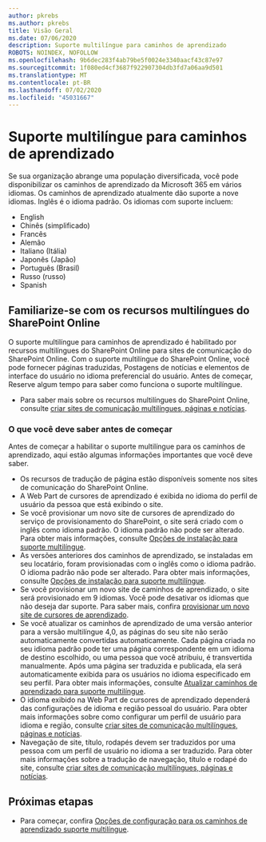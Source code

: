 ```yaml
---
author: pkrebs
ms.author: pkrebs
title: Visão Geral
ms.date: 07/06/2020
description: Suporte multilíngue para caminhos de aprendizado
ROBOTS: NOINDEX, NOFOLLOW
ms.openlocfilehash: 9b6dec283f4ab79be5f0024e3340aacf43c87e97
ms.sourcegitcommit: 1f080ed4cf3687f922907304db3fd7a06aa9d501
ms.translationtype: MT
ms.contentlocale: pt-BR
ms.lasthandoff: 07/02/2020
ms.locfileid: "45031667"
---
```

# <a name="multilingual-support-for-learning-pathways"></a>Suporte multilíngue para caminhos de aprendizado

Se sua organização abrange uma população diversificada, você pode disponibilizar os caminhos de aprendizado da Microsoft 365 em vários idiomas. Os caminhos de aprendizado atualmente dão suporte a nove idiomas. Inglês é o idioma padrão. Os idiomas com suporte incluem:   

- English    
- Chinês (simplificado)
- Francês
- Alemão
- Italiano (Itália)
- Japonês (Japão)
- Português (Brasil)
- Russo (russo)
- Spanish

## <a name="get-familiar-with-the-sharepoint-online-multilingual-features"></a>Familiarize-se com os recursos multilíngues do SharePoint Online
O suporte multilíngue para caminhos de aprendizado é habilitado por recursos multilíngues do SharePoint Online para sites de comunicação do SharePoint Online.
Com o suporte multilíngue do SharePoint Online, você pode fornecer páginas traduzidas, Postagens de notícias e elementos de interface do usuário no idioma preferencial do usuário. Antes de começar, Reserve algum tempo para saber como funciona o suporte multilíngue. 
- Para saber mais sobre os recursos multilíngues do SharePoint Online, consulte [criar sites de comunicação multilíngues, páginas e notícias](https://support.office.com/article/2bb7d610-5453-41c6-a0e8-6f40b3ed750c). 

### <a name="what-you-should-know-before-getting-started"></a>O que você deve saber antes de começar 
Antes de começar a habilitar o suporte multilíngue para os caminhos de aprendizado, aqui estão algumas informações importantes que você deve saber. 

- Os recursos de tradução de página estão disponíveis somente nos sites de comunicação do SharePoint Online.
- A Web Part de cursores de aprendizado é exibida no idioma do perfil de usuário da pessoa que está exibindo o site.   
- Se você provisionar um novo site de cursores de aprendizado do serviço de provisionamento do SharePoint, o site será criado com o inglês como idioma padrão. O idioma padrão não pode ser alterado. Para obter mais informações, consulte [Opções de instalação para suporte multilíngue](https://docs.microsoft.com/office365/customlearning/custom_setupoptions_ml).
- As versões anteriores dos caminhos de aprendizado, se instaladas em seu locatário, foram provisionadas com o inglês como o idioma padrão. O idioma padrão não pode ser alterado. Para obter mais informações, consulte [Opções de instalação para suporte multilíngue](https://docs.microsoft.com/office365/customlearning/custom_setupoptions_ml).
- Se você provisionar um novo site de caminhos de aprendizado, o site será provisionado em 9 idiomas. Você pode desativar os idiomas que não deseja dar suporte. Para saber mais, confira [provisionar um novo site de cursores de aprendizado](https://docs.microsoft.com/office365/customlearning/custom_provision_ml).  
- Se você atualizar os caminhos de aprendizado de uma versão anterior para a versão multilíngue 4,0, as páginas do seu site não serão automaticamente convertidas automaticamente. Cada página criada no seu idioma padrão pode ter uma página correspondente em um idioma de destino escolhido, ou uma pessoa que você atribuiu, é transvertida manualmente. Após uma página ser traduzida e publicada, ela será automaticamente exibida para os usuários no idioma especificado em seu perfil. Para obter mais informações, consulte [Atualizar caminhos de aprendizado para suporte multilíngue](https://docs.microsoft.com/office365/customlearning/custom_update_ml). 
- O idioma exibido na Web Part de cursores de aprendizado dependerá das configurações de idioma e região pessoal do usuário. Para obter mais informações sobre como configurar um perfil de usuário para idioma e região, consulte [criar sites de comunicação multilíngues, páginas e notícias](https://support.office.com/article/2bb7d610-5453-41c6-a0e8-6f40b3ed750c). 
- Navegação de site, título, rodapés devem ser traduzidos por uma pessoa com um perfil de usuário no idioma a ser traduzido. Para obter mais informações sobre a tradução de navegação, título e rodapé do site, consulte [criar sites de comunicação multilíngues, páginas e notícias](https://support.office.com/article/2bb7d610-5453-41c6-a0e8-6f40b3ed750c).

## <a name="next-steps"></a>Próximas etapas
- Para começar, confira [Opções de configuração para os caminhos de aprendizado suporte multilíngue](https://docs.microsoft.com/office365/customlearning/custom_setupoptions_ml).